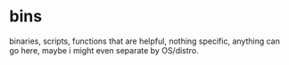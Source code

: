 # bins
binaries, scripts, functions that are helpful, nothing specific, anything can go here, maybe i might even separate by OS/distro.
